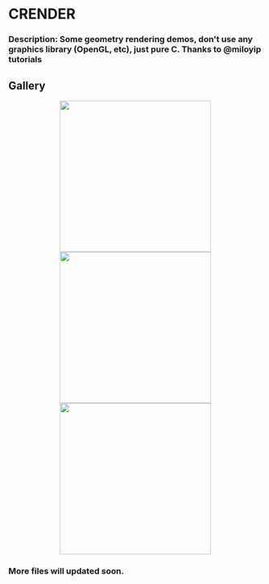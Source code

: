 # CRENDER

### Description: Some geometry rendering demos, don't use any graphics library (OpenGL, etc), just pure C. Thanks to @miloyip tutorials

## Gallery

<div align="center">
<img src="https://github.com/csonder/crender/blob/master/results/circles_0.png" height="300" width="300" >
</div>

<div align="center">
<img src="https://github.com/csonder/crender/blob/master/results/emmm.png" height="300" width="300" >
</div>

<div align="center">
<img src="https://github.com/csonder/crender/blob/master/results/blackhole.png" height="300" width="300" >
</div>

### More files will updated soon.
